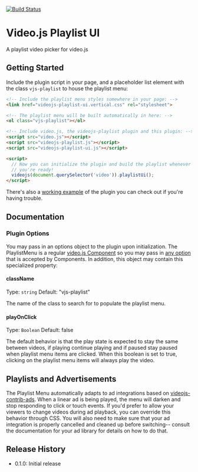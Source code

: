 [![Build Status](https://travis-ci.org/brightcove/videojs-playlist-ui.svg?branch=master)](https://travis-ci.org/brightcove/videojs-playlist-ui)

# Video.js Playlist UI

A playlist video picker for video.js

## Getting Started

Include the plugin script in your page, and a placeholder list element
with the class `vjs-playlist` to house the playlist menu:

```html
<!-- Include the playlist menu styles somewhere in your page: -->
<link href="videojs-playlist-ui.vertical.css" rel="stylesheet">

<!-- The playlist menu will be built automatically in here: -->
<ol class="vjs-playlist"></ol>

<!-- Include video.js, the videojs-playlist plugin and this plugin: -->
<script src="video.js"></script>
<script src="videojs-playlist.js"></script>
<script src="videojs-playlist-ui.js"></script>

<script>
  // Now you can initialize the plugin and build the playlist whenever
  // you're ready!
  videojs(document.querySelector('video')).playlistUi();
</script>
```

There's also a [working example](example.html) of the plugin you can
check out if you're having trouble.

## Documentation

### Plugin Options

You may pass in an options object to the plugin upon initialization.
The PlaylistMenu is a regular [video.js
Component](https://github.com/videojs/video.js/blob/master/docs/guides/components.md)
so you may pass in [any
option](https://github.com/videojs/video.js/blob/master/docs/guides/options.md#component-options)
that is accepted by Components. In addition, this object may contain
this specialized property:

#### className
Type: `string`
Default: "vjs-playlist"

The name of the class to search for to populate the playlist menu.

#### playOnClick
Type: `Boolean`
Default: false

The default behavior is that the play state is expected to stay the same between videos, if playing continue playing and if paused stay paused when playlist menu items are clicked. When this boolean is set to true, clicking on the playlist menu items will always play the video.

## Playlists and Advertisements

The Playlist Menu automatically adapts to ad integrations based on
[videojs-contrib-ads](https://github.com/videojs/videojs-contrib-ads). When
a linear ad is being played, the menu will darken and stop responding
to click or touch events. If you'd prefer to allow your viewers to
change videos during ad playback, you can override this behavior
through CSS. You will also need to make sure that your ad integration
is properly cancelled and cleaned up before switching-- consult the
documentation for your ad library for details on how to do that.

## Release History

 - 0.1.0: Initial release
